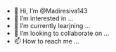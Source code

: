 - 👋 Hi, I’m @Madiresiva143
- 👀 I’m interested in ...
- 🌱 I’m currently learjning ...
- 💞️ I’m looking to collaborate on ...
- 📫 How to reach me ...

<!---
Madiresiva143/Madiresiva143 is a ✨ special ✨ repository because its `README.md` (this file) appears on your GitHub profile.
You can click the Preview link to take a look at your changes.
--->
